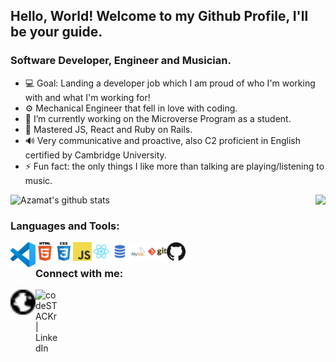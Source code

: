 ## Hello, World! Welcome to my Github Profile, I'll be your guide.

### Software Developer, Engineer and Musician.
- 💻 Goal: Landing a developer job which I am proud of who I'm working with and what I'm working for!
- ⚙️ Mechanical Engineer that fell in love with coding.
- 🔭 I’m currently working on the Microverse Program as a student.
- 🌱 Mastered JS, React and Ruby on Rails.
- 🔊 Very communicative and proactive, also C2 proficient in English certified by Cambridge University.
- ⚡ Fun fact: the only things I like more than talking are playing/listening to music.

![Azamat's github stats](https://github-readme-stats.vercel.app/api?username=bettercallazamat&show_icons=true&hide_border=true)
<img align="right" src="https://github-readme-stats.vercel.app/api/top-langs/?username=bettercallazamat&layout=compact&theme=vue" />

### Languages and Tools:

<img align="left" alt="Visual Studio Code" width="40px" src="https://raw.githubusercontent.com/github/explore/80688e429a7d4ef2fca1e82350fe8e3517d3494d/topics/visual-studio-code/visual-studio-code.png" />
<img align="left" alt="HTML5" width="30px" src="https://raw.githubusercontent.com/github/explore/80688e429a7d4ef2fca1e82350fe8e3517d3494d/topics/html/html.png" />
<img align="left" alt="CSS3" width="30px" src="https://raw.githubusercontent.com/github/explore/80688e429a7d4ef2fca1e82350fe8e3517d3494d/topics/css/css.png" />
<img align="left" alt="JavaScript" width="30px" src="https://raw.githubusercontent.com/github/explore/80688e429a7d4ef2fca1e82350fe8e3517d3494d/topics/javascript/javascript.png" />
<img align="left" alt="React" width="30px" src="https://raw.githubusercontent.com/github/explore/80688e429a7d4ef2fca1e82350fe8e3517d3494d/topics/react/react.png" />
<img align="left" alt="SQL" width="30px" src="https://raw.githubusercontent.com/github/explore/80688e429a7d4ef2fca1e82350fe8e3517d3494d/topics/sql/sql.png" />
<img align="left" alt="MySQL" width="30px" src="https://raw.githubusercontent.com/github/explore/80688e429a7d4ef2fca1e82350fe8e3517d3494d/topics/mysql/mysql.png" />
<img align="left" alt="Git" width="30px" src="https://raw.githubusercontent.com/github/explore/80688e429a7d4ef2fca1e82350fe8e3517d3494d/topics/git/git.png" />
<img align="left" alt="GitHub" width="30px" src="https://raw.githubusercontent.com/github/explore/78df643247d429f6cc873026c0622819ad797942/topics/github/github.png" />
<br/>

### Connect with me:
[<img align="left" alt="codeSTACKr.com" width="40px" src="https://raw.githubusercontent.com/iconic/open-iconic/master/svg/globe.svg"/>](https://bettercallazamat.github.io/portfolio/)
[<img align="left" alt="codeSTACKr | LinkedIn" width="40px" src="https://cdn.jsdelivr.net/npm/simple-icons@v3/icons/linkedin.svg" />](https://www.linkedin.com/in/azamat-nuriddinov/)
<br/>
